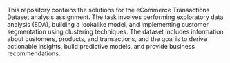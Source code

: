 This repository contains the solutions for the eCommerce Transactions Dataset analysis assignment. The task involves performing exploratory data analysis (EDA), building a lookalike model, and implementing customer segmentation using clustering techniques. The dataset includes information about customers, products, and transactions, and the goal is to derive actionable insights, build predictive models, and provide business recommendations.

